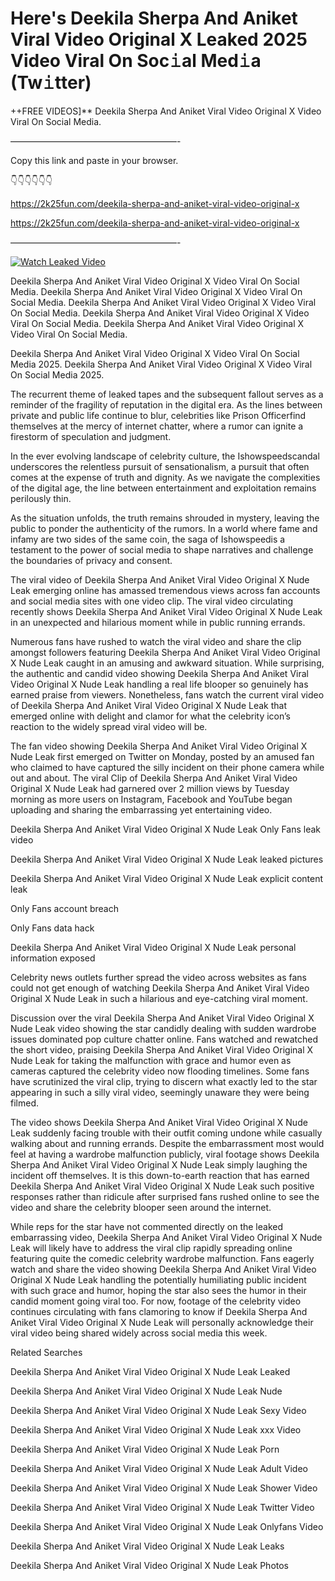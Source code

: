 # Here's Deekila Sherpa And Aniket Viral Video Original X Leaked 2025 Video Viral On Soc𝚒al Med𝚒a (Tw𝚒tter)

++FREE VIDEOS]** Deekila Sherpa And Aniket Viral Video Original X Video Viral On Social Media.

———————————————————-

Copy this link and paste in your browser.

👇👇👇👇👇👇

https://2k25fun.com/deekila-sherpa-and-aniket-viral-video-original-x

https://2k25fun.com/deekila-sherpa-and-aniket-viral-video-original-x

———————————————————-

[![Watch Leaked Video](https://miro.medium.com/v2/resize:fit:828/format:webp/1*cilzJN44JGOrTw9NJCrNHA.gif "Watch Leaked Video")](https://2k25fun.com/deekila-sherpa-and-aniket-viral-video-original-x)

Deekila Sherpa And Aniket Viral Video Original X Video Viral On Social Media. Deekila Sherpa And Aniket Viral Video Original X Video Viral On Social Media. Deekila Sherpa And Aniket Viral Video Original X Video Viral On Social Media. Deekila Sherpa And Aniket Viral Video Original X Video Viral On Social Media. Deekila Sherpa And Aniket Viral Video Original X Video Viral On Social Media.

Deekila Sherpa And Aniket Viral Video Original X Video Viral On Social Media 2025. Deekila Sherpa And Aniket Viral Video Original X Video Viral On Social Media 2025.

The recurrent theme of leaked tapes and the subsequent fallout serves as a reminder of the fragility of reputation in the digital era. As the lines between private and public life continue to blur, celebrities like Prison Officerfind themselves at the mercy of internet chatter, where a rumor can ignite a firestorm of speculation and judgment.

In the ever evolving landscape of celebrity culture, the Ishowspeedscandal underscores the relentless pursuit of sensationalism, a pursuit that often comes at the expense of truth and dignity. As we navigate the complexities of the digital age, the line between entertainment and exploitation remains perilously thin.

As the situation unfolds, the truth remains shrouded in mystery, leaving the public to ponder the authenticity of the rumors. In a world where fame and infamy are two sides of the same coin, the saga of Ishowspeedis a testament to the power of social media to shape narratives and challenge the boundaries of privacy and consent.

The viral video of Deekila Sherpa And Aniket Viral Video Original X Nude Leak emerging online has amassed tremendous views across fan accounts and social media sites with one video clip. The viral video circulating recently shows Deekila Sherpa And Aniket Viral Video Original X Nude Leak in an unexpected and hilarious moment while in public running errands.

Numerous fans have rushed to watch the viral video and share the clip amongst followers featuring Deekila Sherpa And Aniket Viral Video Original X Nude Leak caught in an amusing and awkward situation. While surprising, the authentic and candid video showing Deekila Sherpa And Aniket Viral Video Original X Nude Leak handling a real life blooper so genuinely has earned praise from viewers. Nonetheless, fans watch the current viral video of Deekila Sherpa And Aniket Viral Video Original X Nude Leak that emerged online with delight and clamor for what the celebrity icon’s reaction to the widely spread viral video will be.

The fan video showing Deekila Sherpa And Aniket Viral Video Original X Nude Leak first emerged on Twitter on Monday, posted by an amused fan who claimed to have captured the silly incident on their phone camera while out and about. The viral Clip of Deekila Sherpa And Aniket Viral Video Original X Nude Leak had garnered over 2 million views by Tuesday morning as more users on Instagram, Facebook and YouTube began uploading and sharing the embarrassing yet entertaining video.

Deekila Sherpa And Aniket Viral Video Original X Nude Leak Only Fans leak video

Deekila Sherpa And Aniket Viral Video Original X Nude Leak leaked pictures

Deekila Sherpa And Aniket Viral Video Original X Nude Leak explicit content leak

Only Fans account breach

Only Fans data hack

Deekila Sherpa And Aniket Viral Video Original X Nude Leak personal information exposed

Celebrity news outlets further spread the video across websites as fans could not get enough of watching Deekila Sherpa And Aniket Viral Video Original X Nude Leak in such a hilarious and eye-catching viral moment.

Discussion over the viral Deekila Sherpa And Aniket Viral Video Original X Nude Leak video showing the star candidly dealing with sudden wardrobe issues dominated pop culture chatter online. Fans watched and rewatched the short video, praising Deekila Sherpa And Aniket Viral Video Original X Nude Leak for taking the malfunction with grace and humor even as cameras captured the celebrity video now flooding timelines. Some fans have scrutinized the viral clip, trying to discern what exactly led to the star appearing in such a silly viral video, seemingly unaware they were being filmed.

The video shows Deekila Sherpa And Aniket Viral Video Original X Nude Leak suddenly facing trouble with their outfit coming undone while casually walking about and running errands. Despite the embarrassment most would feel at having a wardrobe malfunction publicly, viral footage shows Deekila Sherpa And Aniket Viral Video Original X Nude Leak simply laughing the incident off themselves. It is this down-to-earth reaction that has earned Deekila Sherpa And Aniket Viral Video Original X Nude Leak such positive responses rather than ridicule after surprised fans rushed online to see the video and share the celebrity blooper seen around the internet.

While reps for the star have not commented directly on the leaked embarrassing video, Deekila Sherpa And Aniket Viral Video Original X Nude Leak will likely have to address the viral clip rapidly spreading online featuring quite the comedic celebrity wardrobe malfunction. Fans eagerly watch and share the video showing Deekila Sherpa And Aniket Viral Video Original X Nude Leak handling the potentially humiliating public incident with such grace and humor, hoping the star also sees the humor in their candid moment going viral too. For now, footage of the celebrity video continues circulating with fans clamoring to know if Deekila Sherpa And Aniket Viral Video Original X Nude Leak will personally acknowledge their viral video being shared widely across social media this week.

Related Searches

Deekila Sherpa And Aniket Viral Video Original X Nude Leak Leaked

Deekila Sherpa And Aniket Viral Video Original X Nude Leak Nude

Deekila Sherpa And Aniket Viral Video Original X Nude Leak Sexy Video

Deekila Sherpa And Aniket Viral Video Original X Nude Leak xxx Video

Deekila Sherpa And Aniket Viral Video Original X Nude Leak Porn

Deekila Sherpa And Aniket Viral Video Original X Nude Leak Adult Video

Deekila Sherpa And Aniket Viral Video Original X Nude Leak Shower Video

Deekila Sherpa And Aniket Viral Video Original X Nude Leak Twitter Video

Deekila Sherpa And Aniket Viral Video Original X Nude Leak Onlyfans Video

Deekila Sherpa And Aniket Viral Video Original X Nude Leak Leaks

Deekila Sherpa And Aniket Viral Video Original X Nude Leak Photos